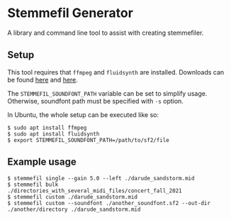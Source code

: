 # Stemmefil Generator

A library and command line tool to assist with creating stemmefiler.

## Setup

This tool requires that `ffmpeg` and `fluidsynth` are installed. Downloads can be found [here](https://www.ffmpeg.org/download.html#build-linux) and [here](https://github.com/FluidSynth/fluidsynth/wiki/Download).

The `STEMMEFIL_SOUNDFONT_PATH` variable can be set to simplify usage. Otherwise, soundfont path must be specified with `-s` option.

In Ubuntu, the whole setup can be executed like so:

    $ sudo apt install ffmpeg
    $ sudo apt install fluidsynth
    $ export STEMMEFIL_SOUNDFONT_PATH=/path/to/sf2/file

## Example usage

    $ stemmefil single --gain 5.0 --left ./darude_sandstorm.mid 
    $ stemmefil bulk ./directories_with_several_midi_files/concert_fall_2021
    $ stemmefil custom ./darude_sandstorm.mid
    $ stemmefil custom --soundfont ./another_soundfont.sf2 --out-dir ./another/directory ./darude_sandstorm.mid